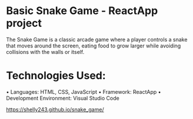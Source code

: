 # Basic Snake Game - ReactApp project
The Snake Game is a classic arcade game where a player controls a snake that moves around the screen, eating food to grow larger while avoiding collisions with the walls or itself.

# Technologies Used:
•	Languages: HTML, CSS, JavaScript
•	Framework: ReactApp
•	Development Environment: Visual Studio Code

https://shelly243.github.io/snake_game/
